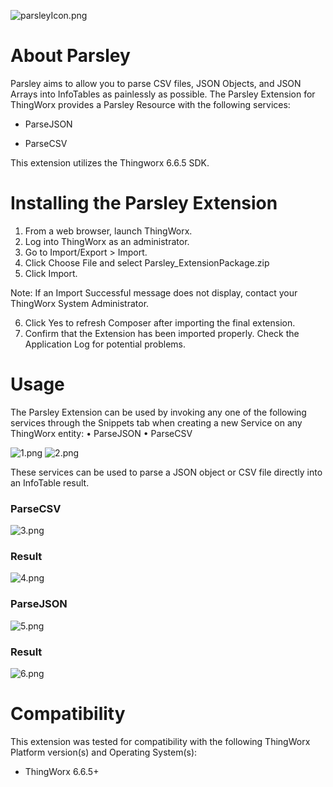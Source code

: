 ![parsleyIcon.png](https://bitbucket.org/repo/koL5oG/images/3257769548-parsleyIcon.png)

# About Parsley #

Parsley aims to allow you to parse CSV files, JSON Objects, and JSON Arrays into InfoTables as painlessly as possible.
The Parsley Extension for ThingWorx provides a Parsley Resource with the following services:

* ParseJSON 

* ParseCSV

This extension utilizes the Thingworx 6.6.5 SDK. 

# Installing the Parsley Extension #
1. From a web browser, launch ThingWorx.
2. Log into ThingWorx as an administrator.	
3. Go to Import/Export > Import.	  
4. Click Choose File and select Parsley_ExtensionPackage.zip
5. Click Import.

Note: If an Import Successful message does not display, contact your ThingWorx System Administrator.	  

6. Click Yes to refresh Composer after importing the final extension.	 
7. Confirm that the Extension has been imported properly.  Check the Application Log for potential problems.
	
	
# Usage #
The Parsley Extension can be used by invoking any one of the following services through the Snippets tab when creating a new Service on any ThingWorx entity:
•	ParseJSON
•	ParseCSV

![1.png](https://bitbucket.org/repo/koL5oG/images/3054232054-1.png) ![2.png](https://bitbucket.org/repo/koL5oG/images/825040558-2.png)

These services can be used to parse a JSON object or CSV file directly into an InfoTable result.

### ParseCSV ###

![3.png](https://bitbucket.org/repo/koL5oG/images/3594730462-3.png)

### Result ###

![4.png](https://bitbucket.org/repo/koL5oG/images/1318645079-4.png)

### ParseJSON ###

![5.png](https://bitbucket.org/repo/koL5oG/images/3513007393-5.png)

### Result ###

![6.png](https://bitbucket.org/repo/koL5oG/images/4253620784-6.png)

# Compatibility #

This extension was tested for compatibility with the following ThingWorx Platform version(s) and Operating System(s):

* ThingWorx 6.6.5+